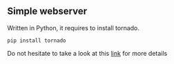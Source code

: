 ## Simple webserver

Written in Python, it requires to install tornado.

```Shell
pip install tornado
```
Do not hesitate to take a look at this [link](https://github.com/tornadoweb/tornado) for more details
